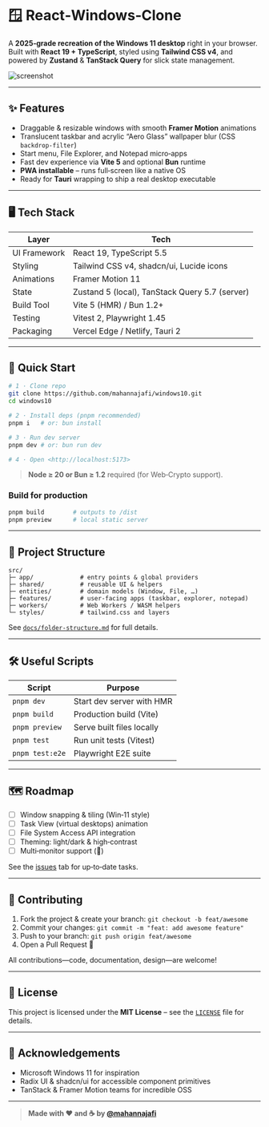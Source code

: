 # 🪟 React‑Windows‑Clone

A **2025‑grade recreation of the Windows 11 desktop** right in your browser. Built with **React 19 + TypeScript**, styled using **Tailwind CSS v4**, and powered by **Zustand** & **TanStack Query** for slick state management.

![screenshot](public/assets/desktop-preview.png)

---

## ✨ Features

- Draggable & resizable windows with smooth **Framer Motion** animations
- Translucent taskbar and acrylic “Aero Glass” wallpaper blur (CSS `backdrop-filter`)
- Start menu, File Explorer, and Notepad micro‑apps
- Fast dev experience via **Vite 5** and optional **Bun** runtime
- **PWA installable** – runs full‑screen like a native OS
- Ready for **Tauri** wrapping to ship a real desktop executable

---

## 🖥️ Tech Stack

| Layer        | Tech                                           |
| ------------ | ---------------------------------------------- |
| UI Framework | React 19, TypeScript 5.5                       |
| Styling      | Tailwind CSS v4, shadcn/ui, Lucide icons       |
| Animations   | Framer Motion 11                               |
| State        | Zustand 5 (local), TanStack Query 5.7 (server) |
| Build Tool   | Vite 5 (HMR) / Bun 1.2+                        |
| Testing      | Vitest 2, Playwright 1.45                      |
| Packaging    | Vercel Edge / Netlify, Tauri 2                 |

---

## 🚀 Quick Start

```bash
# 1 · Clone repo
git clone https://github.com/mahannajafi/windows10.git
cd windows10

# 2 · Install deps (pnpm recommended)
pnpm i   # or: bun install

# 3 · Run dev server
pnpm dev # or: bun run dev

# 4 · Open <http://localhost:5173>
```

> **Node ≥ 20 or Bun ≥ 1.2** required (for Web‑Crypto support).

### Build for production

```bash
pnpm build        # outputs to /dist
pnpm preview      # local static server
```

---

## 📂 Project Structure

```
src/
├─ app/             # entry points & global providers
├─ shared/          # reusable UI & helpers
├─ entities/        # domain models (Window, File, …)
├─ features/        # user‑facing apps (taskbar, explorer, notepad)
├─ workers/         # Web Workers / WASM helpers
└─ styles/          # tailwind.css and layers
```

See [`docs/folder-structure.md`](docs/folder-structure.md) for full details.

---

## 🛠️ Useful Scripts

| Script          | Purpose                   |
| --------------- | ------------------------- |
| `pnpm dev`      | Start dev server with HMR |
| `pnpm build`    | Production build (Vite)   |
| `pnpm preview`  | Serve built files locally |
| `pnpm test`     | Run unit tests (Vitest)   |
| `pnpm test:e2e` | Playwright E2E suite      |

---

## 🗺️ Roadmap

- [ ] Window snapping & tiling (Win‑11 style)
- [ ] Task View (virtual desktops) animation
- [ ] File System Access API integration
- [ ] Theming: light/dark & high‑contrast
- [ ] Multi‑monitor support (🔮)

See the [issues](https://github.com/mahannajafi/windows10/issues) tab for up‑to‑date tasks.

---

## 🤝 Contributing

1. Fork the project & create your branch: `git checkout -b feat/awesome`
2. Commit your changes: `git commit -m "feat: add awesome feature"`
3. Push to your branch: `git push origin feat/awesome`
4. Open a Pull Request 🍻

All contributions—code, documentation, design—are welcome!

---

## 📄 License

This project is licensed under the **MIT License** – see the [`LICENSE`](LICENSE) file for details.

---

## 🙏 Acknowledgements

- Microsoft Windows 11 for inspiration
- Radix UI & shadcn/ui for accessible component primitives
- TanStack & Framer Motion teams for incredible OSS

---

> **Made with ❤️ and ☕ by [@mahannajafi](https://github.com/mahannajafi)**
